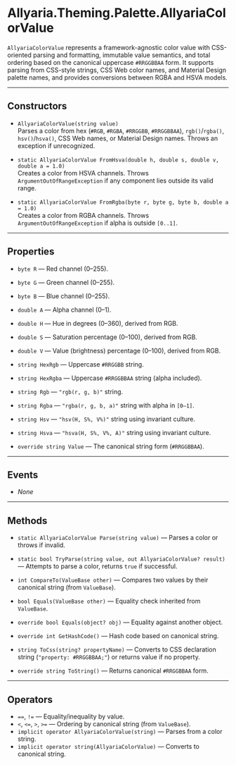 # Allyaria.Theming.Palette.AllyariaColorValue

`AllyariaColorValue` represents a framework-agnostic color value with CSS-oriented parsing and formatting, immutable
value
semantics, and total ordering based on the canonical uppercase `#RRGGBBAA` form. It supports parsing from CSS-style
strings,
CSS Web color names, and Material Design palette names, and provides conversions between RGBA and HSVA models.

---

## Constructors

* `AllyariaColorValue(string value)`  
  Parses a color from hex (`#RGB`, `#RGBA`, `#RRGGBB`, `#RRGGBBAA`), `rgb()`/`rgba()`, `hsv()`/`hsva()`, CSS Web names,
  or Material Design names. Throws an exception if unrecognized.

* `static AllyariaColorValue FromHsva(double h, double s, double v, double a = 1.0)`  
  Creates a color from HSVA channels. Throws `ArgumentOutOfRangeException` if any component lies outside its valid
  range.

* `static AllyariaColorValue FromRgba(byte r, byte g, byte b, double a = 1.0)`  
  Creates a color from RGBA channels. Throws `ArgumentOutOfRangeException` if alpha is outside `[0..1]`.

---

## Properties

* `byte R` — Red channel (0–255).
* `byte G` — Green channel (0–255).
* `byte B` — Blue channel (0–255).
* `double A` — Alpha channel (0–1).

* `double H` — Hue in degrees (0–360), derived from RGB.
* `double S` — Saturation percentage (0–100), derived from RGB.
* `double V` — Value (brightness) percentage (0–100), derived from RGB.

* `string HexRgb` — Uppercase `#RRGGBB` string.
* `string HexRgba` — Uppercase `#RRGGBBAA` string (alpha included).
* `string Rgb` — `"rgb(r, g, b)"` string.
* `string Rgba` — `"rgba(r, g, b, a)"` string with alpha in `[0–1]`.
* `string Hsv` — `"hsv(H, S%, V%)"` string using invariant culture.
* `string Hsva` — `"hsva(H, S%, V%, A)"` string using invariant culture.
* `override string Value` — The canonical string form (`#RRGGBBAA`).

---

## Events

* *None*

---

## Methods

* `static AllyariaColorValue Parse(string value)` — Parses a color or throws if invalid.
* `static bool TryParse(string value, out AllyariaColorValue? result)` — Attempts to parse a color, returns `true` if
  successful.

* `int CompareTo(ValueBase other)` — Compares two values by their canonical string (from `ValueBase`).
* `bool Equals(ValueBase other)` — Equality check inherited from `ValueBase`.
* `override bool Equals(object? obj)` — Equality against another object.
* `override int GetHashCode()` — Hash code based on canonical string.

* `string ToCss(string? propertyName)` — Converts to CSS declaration string (`"property: #RRGGBBAA;"`) or returns value
  if no property.
* `override string ToString()` — Returns canonical `#RRGGBBAA` form.

---

## Operators

* `==`, `!=` — Equality/inequality by value.
* `<`, `<=`, `>`, `>=` — Ordering by canonical string (from `ValueBase`).
* `implicit operator AllyariaColorValue(string)` — Parses from a color string.
* `implicit operator string(AllyariaColorValue)` — Converts to canonical string.
